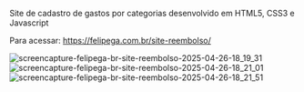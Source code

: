 Site de cadastro de gastos por categorias desenvolvido em HTML5, CSS3 e Javascript

Para acessar: https://felipega.com.br/site-reembolso/

![screencapture-felipega-br-site-reembolso-2025-04-26-18_19_31](https://github.com/user-attachments/assets/6e50fed2-e8dc-471c-9a3b-06c14fbca3df)
![screencapture-felipega-br-site-reembolso-2025-04-26-18_21_01](https://github.com/user-attachments/assets/cbf11cd0-56a8-4298-b3e5-f7b564ccd3b3)
![screencapture-felipega-br-site-reembolso-2025-04-26-18_21_51](https://github.com/user-attachments/assets/7a7d91b0-e4ad-47c5-8336-bfa5e00d484f)
